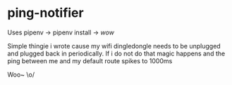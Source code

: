 # ping-notifier

Uses pipenv -> pipenv install -> _wow_

Simple thingie i wrote cause my wifi dingledongle needs to be unplugged and plugged back in periodically.
If i do not do that magic happens and the ping between me and my default route spikes to 1000ms

Woo~  \o/

